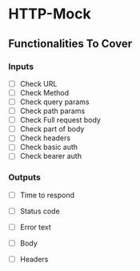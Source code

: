 # HTTP-Mock

## Functionalities To Cover

### Inputs

- [ ] Check URL
- [ ] Check Method
- [ ] Check query params
- [ ] Check path params
- [ ] Check Full request body
- [ ] Check part of body
- [ ] Check headers
- [ ] Check basic auth
- [ ] Check bearer auth

### Outputs

- [ ] Time to respond
- [ ] Status code
- [ ] Error text
- [ ] Body
- [ ] Headers

